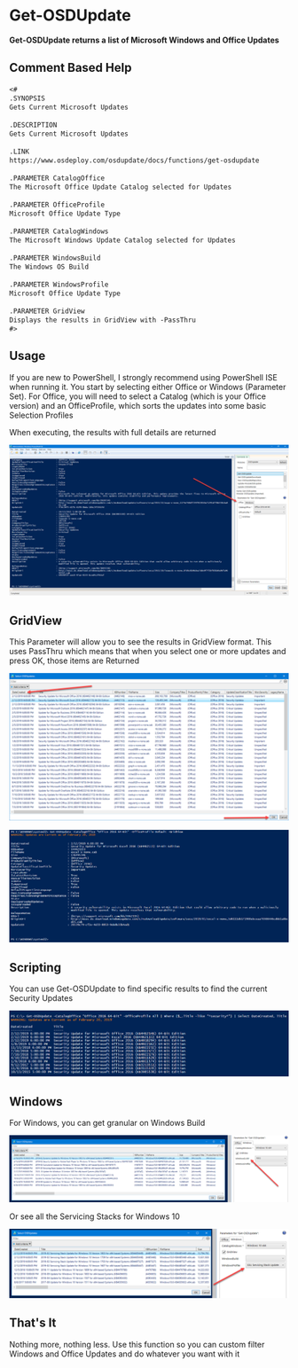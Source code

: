 # Get-OSDUpdate

**Get-OSDUpdate returns a list of Microsoft Windows and Office Updates**

## Comment Based Help

```text
<#
.SYNOPSIS
Gets Current Microsoft Updates

.DESCRIPTION
Gets Current Microsoft Updates

.LINK
https://www.osdeploy.com/osdupdate/docs/functions/get-osdupdate

.PARAMETER CatalogOffice
The Microsoft Office Update Catalog selected for Updates

.PARAMETER OfficeProfile
Microsoft Office Update Type

.PARAMETER CatalogWindows
The Microsoft Windows Update Catalog selected for Updates

.PARAMETER WindowsBuild
The Windows OS Build

.PARAMETER WindowsProfile
Microsoft Office Update Type

.PARAMETER GridView
Displays the results in GridView with -PassThru
#>
```

## Usage

If you are new to PowerShell, I strongly recommend using PowerShell ISE when running it.  You start by selecting either Office or Windows \(Parameter Set\).  For Office, you will need to select a Catalog \(which is your Office version\) and an OfficeProfile, which sorts the updates into some basic Selection Profiles

When executing, the results with full details are returned

![](../../../.gitbook/assets/2019-02-23_23-30-23.png)

## GridView

This Parameter will allow you to see the results in GridView format.  This uses PassThru which means that when you select one or more updates and press OK, those items are Returned

![](../../../.gitbook/assets/2019-02-23_23-35-55.png)

![](../../../.gitbook/assets/2019-02-23_23-36-18.png)

## Scripting

You can use Get-OSDUpdate to find specific results to find the current Security Updates

![](../../../.gitbook/assets/2019-02-23_23-41-05.png)

## Windows

For Windows, you can get granular on Windows Build

![](../../../.gitbook/assets/2019-02-23_23-43-54.png)

Or see all the Servicing Stacks for Windows 10

![](../../../.gitbook/assets/2019-02-23_23-44-47.png)

## That's It

Nothing more, nothing less.  Use this function so you can custom filter Windows and Office Updates and do whatever you want with it

